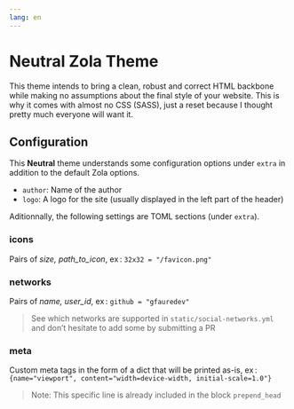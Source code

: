 ```yaml
---
lang: en
---
```


# Neutral Zola Theme

This theme intends to bring a clean, robust and correct HTML backbone while making no assumptions
about the final style of your website. This is why it comes with almost no CSS (SASS), just a 
reset because I thought pretty much everyone will want it.

## Configuration

This **Neutral** theme understands some configuration options
under `extra` in addition to the default Zola options.

- `author`: Name of the author
- `logo`: A logo for the site (usually displayed in the left part of the header)

Aditionnally, the following settings are TOML sections (under `extra`).

### icons

Pairs of *size, path_to_icon*, ex : `32x32 = "/favicon.png"`

### networks

Pairs of *name, user_id*, ex : `github = "gfauredev"`

> See which networks are supported in `static/social-networks.yml` and don’t hesitate to 
> add some by submitting a PR

### meta

Custom meta tags in the form of a dict that will be printed as-is, ex :
`{name="viewport", content="width=device-width, initial-scale=1.0"}`

> Note: This specific line is already included in the block `prepend_head`
